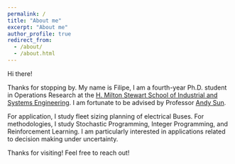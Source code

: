 ```yaml
---
permalink: /
title: "About me"
excerpt: "About me"
author_profile: true
redirect_from: 
  - /about/
  - /about.html
---
```

Hi there!

Thanks for stopping by. My name is Filipe, I am a fourth-year Ph.D. student in Operations Research at the [H. Milton Stewart School of Industrial and Systems Engineering](https://www.isye.gatech.edu/people/phd-students).
I am fortunate to be advised by Professor [Andy Sun](https://mitsloan.mit.edu/faculty/directory/andy-sun).

For application, I study fleet sizing planning of electrical Buses. For methodologies, I study Stochastic Programming, Integer Programming, and Reinforcement Learning. I am particularly interested in applications related to decision making under uncertainty.

Thanks for visiting! Feel free to reach out!
